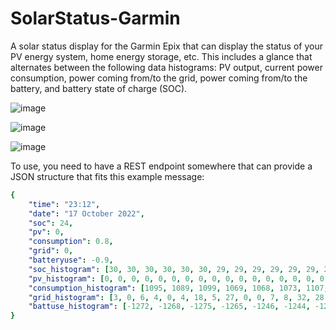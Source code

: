 # SolarStatus-Garmin
A solar status display for the Garmin Epix that can display the status of your PV energy system, home energy storage, etc.
This includes a glance that alternates between the following data histograms:
PV output, current power consumption, power coming from/to the grid, power coming from/to the battery, and battery state of charge (SOC).

![image](https://user-images.githubusercontent.com/23048489/196283794-daffe858-0dbc-4185-a530-697d7a12f6b9.png)

![image](https://user-images.githubusercontent.com/23048489/196283872-f9ba4611-bebb-48bd-b500-706c6bfeca85.png)

![image](https://user-images.githubusercontent.com/23048489/196284027-75bd1746-b41c-42e8-a1aa-09b364b9e617.png)

To use, you need to have a REST endpoint somewhere that can provide a JSON structure that fits this example message:

```yaml
{
	"time": "23:12",
	"date": "17 October 2022",
	"soc": 24,
	"pv": 0,
	"consumption": 0.8,
	"grid": 0,
	"batteryuse": -0.9,
	"soc_histogram": [30, 30, 30, 30, 30, 30, 29, 29, 29, 29, 29, 29, 29, 29, 29, 29, 29, 29, 29, 29, 29, 29, 29, 29, 29, 28, 28, 28, 28, 28, 28, 28, 28, 28, 28, 28, 28, 28, 28, 28, 28, 27, 27, 27, 27, 27, 27, 27, 27, 27, 27, 27, 27, 27, 27, 27, 27, 26, 26, 26, 26, 26, 26, 26, 26, 26, 26, 26, 26, 26, 26, 26, 26, 26, 26, 26, 26, 26, 26, 26, 25, 25, 25, 25, 25, 25, 25, 25, 25, 25, 25, 25, 25, 25, 25, 25, 25, 25, 25, 25, 25, 25, 25, 25, 25, 25, 25, 25, 25, 25, 24, 24, 24, 24, 24, 24, 24, 24, 24, 24, 24, 24, 24, 24, 24, 24, 24, 24, 24, 24],
	"pv_histogram": [0, 0, 0, 0, 0, 0, 0, 0, 0, 0, 0, 0, 0, 0, 0, 0, 0, 0, 0, 0, 0, 0, 0, 0, 0, 0, 0, 0, 0, 0, 0, 0, 0, 0, 0, 0, 0, 0, 0, 0, 0, 0, 0, 0, 0, 0, 0, 0, 0, 0, 0, 0, 0, 0, 0, 0, 0, 0, 0, 0, 0, 0, 0, 0, 0, 0, 0, 0, 0, 0, 0, 0, 0, 0, 0, 0, 0, 0, 0, 0, 0, 0, 0, 0, 0, 0, 0, 0, 0, 0, 0, 0, 0, 0, 0, 0, 0, 0, 0, 0, 0, 0, 0, 0, 0, 0, 0, 0, 0, 0, 0, 0, 0, 0, 0, 0, 0, 0, 0, 0, 0, 0, 0, 0, 0, 0, 0, 0, 0, 0],
	"consumption_histogram": [1095, 1089, 1099, 1069, 1068, 1073, 1107, 1053, 1123, 1113, 1098, 1096, 1085, 1140, 1065, 1050, 1121, 1131, 1109, 1213, 1315, 1302, 1264, 1297, 1234, 1274, 1254, 1241, 1285, 1236, 1243, 1279, 1253, 1261, 1242, 1267, 1274, 1264, 1220, 1244, 1254, 1242, 1250, 1262, 1266, 1256, 1251, 1209, 1040, 1018, 1015, 1021, 1118, 1282, 1280, 1304, 1270, 1234, 1262, 1242, 1061, 976, 953, 954, 953, 959, 948, 955, 941, 937, 949, 942, 958, 954, 953, 901, 919, 898, 900, 689, 645, 666, 684, 675, 653, 629, 630, 633, 628, 638, 630, 620, 629, 628, 634, 631, 629, 638, 678, 737, 735, 743, 743, 735, 736, 873, 971, 950, 959, 987, 985, 988, 967, 974, 1035, 953, 929, 929, 956, 953, 930, 910, 883, 911, 920, 949, 949, 949, 927, 857],
	"grid_histogram": [3, 0, 6, 4, 0, 4, 18, 5, 27, 0, 0, 7, 8, 32, 28, 12, 18, 21, 12, 69, 6, 0, 3, 25, -0, 9, 18, 19, 24, 24, 13, 17, 5, 3, 19, 8, 0, 0, -7, 34, 7, 20, 0, 20, 1, 19, 7, -11, 5, 0, 0, 9, 53, 15, -2, 14, 127, 55, 136, 78, 48, -3, 9, 22, 8, 23, 7, 11, 17, 4, 23, 4, 8, 4, 4, 0, 13, 0, 7, -8, 0, 21, 21, 12, 4, 3, 9, 11, 11, 13, 8, 4, 22, 0, 8, 0, 8, 4, 32, 0, 0, 0, 7, 14, 16, 51, 7, 0, 16, 10, 5, 10, 4, 14, 33, 7, 3, 10, 17, -1, 5, 0, 0, 6, 0, 30, 21, 20, 17, -3],
	"battuse_histogram": [-1272, -1268, -1275, -1265, -1246, -1244, -1280, -1254, -1278, -1304, -1294, -1276, -1264, -1380, -1212, -1248, -1286, -1307, -1284, -1311, -1522, -1486, -1457, -1468, -1424, -1449, -1448, -1426, -1457, -1414, -1408, -1445, -1428, -1424, -1392, -1444, -1434, -1440, -1420, -1374, -1414, -1401, -1432, -1413, -1456, -1418, -1422, -1397, -1227, -1192, -1179, -1177, -1218, -1455, -1476, -1441, -1270, -1406, -1182, -1476, -1229, -1120, -1086, -1080, -1087, -1086, -1081, -1071, -1072, -1069, -1075, -1084, -1060, -1086, -1079, -1049, -1017, -1022, -995, -726, -605, -603, -604, -599, -591, -584, -559, -562, -550, -572, -584, -574, -565, -570, -569, -571, -571, -574, -582, -678, -653, -652, -653, -638, -648, -815, -1099, -1066, -1075, -1090, -1075, -1103, -1074, -1072, -1069, -1047, -1029, -1030, -1048, -1069, -1047, -1037, -1007, -1033, -1047, -1035, -1041, -1065, -1040, -984]
}
```
